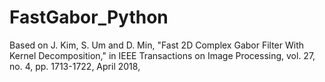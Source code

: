 # FastGabor_Python
Based on J. Kim, S. Um and D. Min, "Fast 2D Complex Gabor Filter With Kernel Decomposition," in IEEE Transactions on Image Processing, vol. 27, no. 4, pp. 1713-1722, April 2018, 
